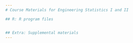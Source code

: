 ```yaml
---
# Course Materials for Engineering Statistics I and II

## R: R program files


## Extra: Supplemental materials
---
```

